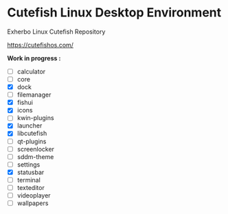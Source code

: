 # Cutefish Linux Desktop Environment
Exherbo Linux Cutefish Repository

https://cutefishos.com/

**Work in progress :**

- [ ] calculator
- [ ] core
- [X] dock
- [ ] filemanager
- [X] fishui
- [X] icons
- [ ] kwin-plugins
- [X] launcher
- [X] libcutefish
- [ ] qt-plugins
- [ ] screenlocker
- [ ] sddm-theme
- [ ] settings
- [X] statusbar
- [ ] terminal
- [ ] texteditor
- [ ] videoplayer
- [ ] wallpapers
